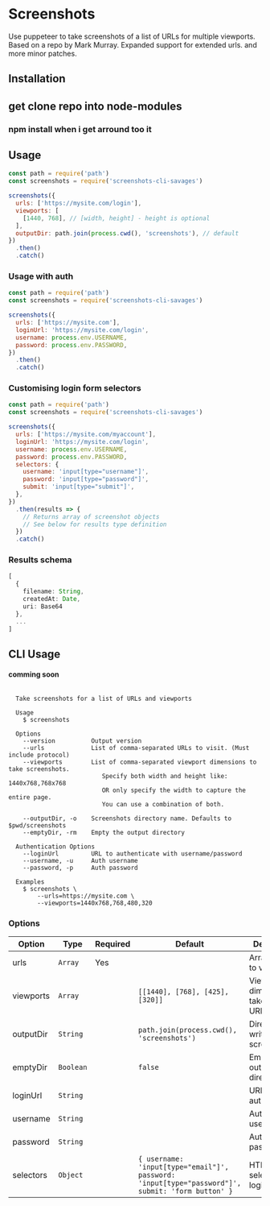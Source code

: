 # Screenshots

Use puppeteer to take screenshots of a list of URLs for multiple viewports.
Based on a repo by Mark Murray.
Expanded support for extended urls.
and more minor patches.

## Installation

## get clone repo into node-modules 
### npm install when i get arround too it


## Usage

```js
const path = require('path')
const screenshots = require('screenshots-cli-savages')

screenshots({
  urls: ['https://mysite.com/login'],
  viewports: [
    [1440, 768], // [width, height] - height is optional
  ],
  outputDir: path.join(process.cwd(), 'screenshots'), // default
})
  .then()
  .catch()
```

### Usage with auth

```js
const path = require('path')
const screenshots = require('screenshots-cli-savages')

screenshots({
  urls: ['https://mysite.com'],
  loginUrl: 'https://mysite.com/login',
  username: process.env.USERNAME,
  password: process.env.PASSWORD,
})
  .then()
  .catch()
```

### Customising login form selectors

```js
const path = require('path')
const screenshots = require('screenshots-cli-savages')

screenshots({
  urls: ['https://mysite.com/myaccount'],
  loginUrl: 'https://mysite.com/login',
  username: process.env.USERNAME,
  password: process.env.PASSWORD,
  selectors: {
    username: 'input[type="username"]',
    password: 'input[type="password"]',
    submit: 'input[type="submit"]',
  },
})
  .then(results => {
    // Returns array of screenshot objects
    // See below for results type definition
  })
  .catch()
```

### Results schema

```ts
[
  {
    filename: String,
    createdAt: Date,
    uri: Base64
  },
  ...
]
```


## CLI Usage 
#### **comming soon**

```

  Take screenshots for a list of URLs and viewports

  Usage
    $ screenshots

  Options
    --version          Output version
    --urls             List of comma-separated URLs to visit. (Must include protocol)
    --viewports        List of comma-separated viewport dimensions to take screenshots.
                          Specify both width and height like: 1440x768,768x768
                          OR only specify the width to capture the entire page.
                          You can use a combination of both.

    --outputDir, -o    Screenshots directory name. Defaults to $pwd/screenshots
    --emptyDir, -rm    Empty the output directory

  Authentication Options
    --loginUrl         URL to authenticate with username/password
    --username, -u     Auth username
    --password, -p     Auth password

  Examples
    $ screenshots \
        --urls=https://mysite.com \
        --viewports=1440x768,768,480,320

```
### Options

| Option    | Type      | Required | Default                                                                                          | Description                              |
| --------- | --------- | -------- | ------------------------------------------------------------------------------------------------ | ---------------------------------------- |
| urls      | `Array`   | Yes      |                                                                                                  | Array of URLs to visit                   |
| viewports | `Array`   |          | `[[1440], [768], [425], [320]]`                                                                  | Viewport dimensions to take for each URL |
| outputDir | `String`  |          | `path.join(process.cwd(), 'screenshots')`                                                        | Directory to write screenshots           |
| emptyDir  | `Boolean` |          | `false`                                                                                          | Empty the output directory               |
| loginUrl  | `String`  |          |                                                                                                  | URL to authenticate                      |
| username  | `String`  |          |                                                                                                  | Auth username                            |
| password  | `String`  |          |                                                                                                  | Auth password                            |
| selectors | `Object`  |          | `{ username: 'input[type="email"]', password: 'input[type="password"]', submit: 'form button' }` | HTMLElement selectors for login form     |

